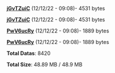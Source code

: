 [**jGvTZuiC**](/data/jGvTZuiC.txt) (12/12/22 - 09:08)- 4531 bytes

[**jGvTZuiC**](/data/jGvTZuiC.txt) (12/12/22 - 09:08)- 4531 bytes

[**PwV6ucRy**](/data/PwV6ucRy.txt) (12/12/22 - 09:08)- 1889 bytes

[**PwV6ucRy**](/data/PwV6ucRy.txt) (12/12/22 - 09:08)- 1889 bytes

**Total Datas**: 8420

**Total Size**: 48.89 MB / 48.9 MB